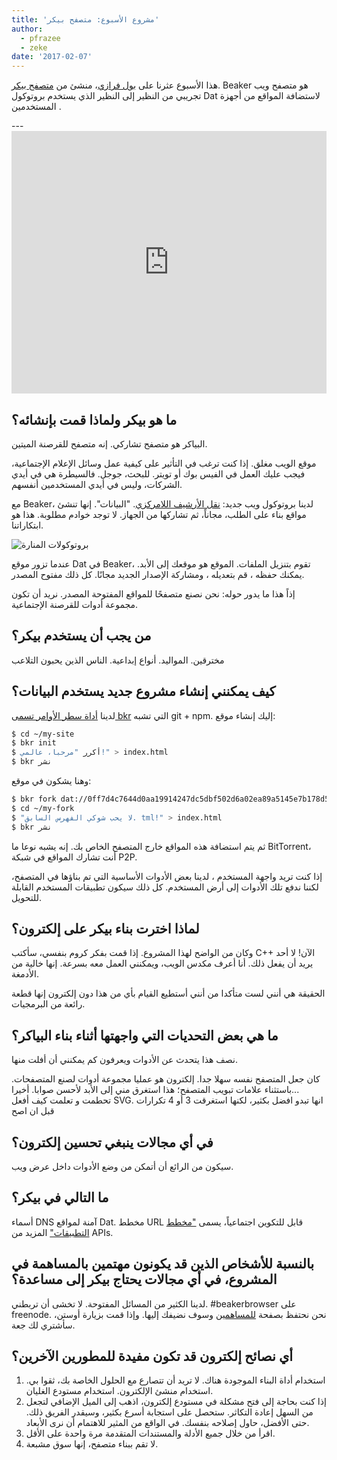 ```yaml
---
title: 'مشروع الأسبوع: متصفح بيكر'
author:
  - pfrazee
  - zeke
date: '2017-02-07'
---
```


هذا الأسبوع عثرنا على [بول فرازي](http://pfrazee.github.io/)، منشئ من [متصفح بيكر](https://beakerbrowser.com/). Beaker هو متصفح ويب تجريبي من النظير إلى النظير الذي يستخدم بروتوكول Dat لاستضافة المواقع من أجهزة المستخدمين .

---<iframe width="100%" height="420" src="https://www.youtube.com/embed/Bem9nRpyPEs" frameborder="0" allowfullscreen mark="crwd-mark"></iframe>

## ما هو بيكر ولماذا قمت بإنشائه؟

البياكر هو متصفح تشاركي. إنه متصفح للقرصنة الميتين.

موقع الويب مغلق. إذا كنت ترغب في التأثير على كيفية عمل وسائل الإعلام الإجتماعية، فيجب عليك العمل في الفيس بوك أو تويتر. للبحث، جوجل. فالسيطرة هي في أيدي الشركات، وليس في أيدي المستخدمين أنفسهم.

مع Beaker، لدينا بروتوكول ويب جديد: [نقل الأرشيف اللامركزي](https://datprotocol.com). "البيانات". إنها تنشئ مواقع بناء على الطلب، مجاناً، ثم تشاركها من الجهاز. لا توجد خوادم مطلوبة. هذا هو ابتكاراتنا.

![بروتوكولات المنارة](https://cloud.githubusercontent.com/assets/2289/22560648/3defed5c-e92a-11e6-93f8-956cafafe3be.jpg)

عندما تزور موقع Dat في Beaker، تقوم بتنزيل الملفات. الموقع هو موقعك إلى الأبد. يمكنك حفظه ، قم بتعديله ، ومشاركة الإصدار الجديد مجانًا. كل ذلك مفتوح المصدر.

إذاً هذا ما يدور حوله: نحن نصنع متصفحًا للمواقع المفتوحة المصدر. نريد أن تكون مجموعة أدوات للقرصنة الإجتماعية.

## من يجب أن يستخدم بيكر؟

مخترقين. المواليد. أنواع إبداعية. الناس الذين يحبون التلاعب

## كيف يمكنني إنشاء مشروع جديد يستخدم البيانات؟

لدينا [أداة سطر الأوامر تسمى bkr](https://github.com/beakerbrowser/bkr) التي تشبه git + npm. إليك إنشاء موقع:

```bash
$ cd ~/my-site
$ bkr init
$ أكرر "مرحبا، عالمي!" > index.html
$ bkr نشر
```

وهنا يشكون في موقع:

```bash
$ bkr fork dat://0ff7d4c7644d0aa19914247dc5dbf502d6a02ea89a5145e7b178d57db00504cd/~/my-fork
$ cd ~/my-fork
$ "لا يحب شوكي الفهرس السابق. tml!" > index.html
$ bkr نشر
```

ثم يتم استضافة هذه المواقع خارج المتصفح الخاص بك. إنه يشبه نوعا ما BitTorrent، أنت تشارك المواقع في شبكة P2P.

إذا كنت تريد واجهة المستخدم ، لدينا بعض الأدوات الأساسية التي تم بناؤها في المتصفح، لكننا ندفع تلك الأدوات إلى أرض المستخدم. كل ذلك سيكون تطبيقات المستخدم القابلة للتحويل.

## لماذا اخترت بناء بيكر على إلكترون؟

وكان من الواضح لهذا المشروع. إذا قمت بفكر كروم بنفسي، سأكتب C++ الآن! لا أحد يريد أن يفعل ذلك. أنا أعرف مكدس الويب، ويمكنني العمل معه بسرعة. إنها خالية من الأدمغة.

الحقيقة هي أنني لست متأكدا من أنني أستطيع القيام بأي من هذا دون إلكترون إنها قطعة رائعة من البرمجيات.

## ما هي بعض التحديات التي واجهتها أثناء بناء البياكر؟

نصف هذا يتحدث عن الأدوات ويعرفون كم يمكنني أن أفلت منها.

كان جعل المتصفح نفسه سهلا جدا. إلكترون هو عمليا مجموعة أدوات لصنع المتصفحات. ...باستثناء علامات تبويب المتصفح؛ هذا استغرق مني إلى الأبد لأحسن صوابا. أخيرا تحطمت و تعلمت كيف أفعل SVG. انها تبدو افضل بكثير، لكنها استغرقت 3 أو 4 تكرارات قبل ان اصح

## في أي مجالات ينبغي تحسين إلكترون؟

سيكون من الرائع أن أتمكن من وضع الأدوات داخل عرض ويب.

## ما التالي في بيكر؟

أسماء DNS آمنة لمواقع Dat. مخطط URL قابل للتكوين اجتماعياً، يسمى ["مخطط التطبيقات"](https://github.com/beakerbrowser/beaker/wiki/App-Scheme) المزيد من APIs.

## بالنسبة للأشخاص الذين قد يكونون مهتمين بالمساهمة في المشروع، في أي مجالات يحتاج بيكر إلى مساعدة؟

لدينا الكثير من المسائل المفتوحة. لا تخشى أن تربطني. #beakerbrowser على freenode. نحن نحتفظ بصفحة [للمساهمين](https://beakerbrowser.com/docs/team.html) وسوف نضيفك إليها. وإذا قمت بزيارة أوستن، سأشتري لك جعة.

## أي نصائح إلكترون قد تكون مفيدة للمطورين الآخرين؟

1. استخدام أداة البناء الموجودة هناك. لا تريد أن تتصارع مع الحلول الخاصة بك، ثقوا بي. استخدام منشئ الإلكترون. استخدام مستودع الغليان.
2. إذا كنت بحاجة إلى فتح مشكلة في مستودع إلكترون، اذهب إلى الميل الإضافي لتجعل من السهل إعادة التكاثر. ستحصل على استجابة أسرع بكثير، وسيقدر الفريق ذلك. حتى الأفضل، حاول إصلاحه بنفسك. في الواقع من المثير للاهتمام أن نرى الأبعاد.
3. اقرأ من خلال جميع الأدلة والمستندات المتقدمة مرة واحدة على الأقل.
4. لا تقم ببناء متصفح، إنها سوق مشبعة.

